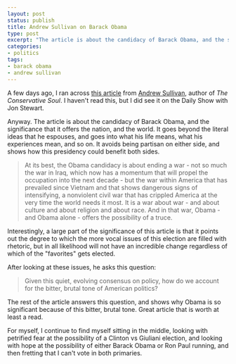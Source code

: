 ```yaml
---
layout: post
status: publish
title: Andrew Sullivan on Barack Obama
type: post
excerpt: "The article is about the candidacy of Barack Obama, and the significance that it offers the nation, and the world. It goes beyond the literal ideas that he espouses, and goes into what his life means, what his experiences mean, and so on. It avoids being partisan on either side, and shows how this presidency could benefit both sides."
categories:
- politics
tags:
- barack obama
- andrew sullivan
---
```

A few days ago, I ran across <a href="http://www.theatlantic.com/doc/200712/obama">this article</a> from <a href="http://www.theatlantic.com/doc/by/andrew_sullivan">Andrew Sullivan</a>, author of <em>The Conservative Soul</em>. I haven't read this, but I did see it on the Daily Show with Jon Stewart.

Anyway. The article is about the candidacy of Barack Obama, and the significance that it offers the nation, and the world. It goes beyond the literal ideas that he espouses, and goes into what his life means, what his experiences mean, and so on. It avoids being partisan on either side, and shows how this presidency could benefit both sides.
<blockquote><p>At its best, the Obama candidacy is about ending a war - not so much the war in Iraq, which now has a momentum that will propel the occupation into the next decade - but the war within America that has prevailed since Vietnam and that shows dangerous signs of intensifying, a nonviolent civil war that has crippled America at the very time the world needs it most. It is a war about war - and about culture and about religion and about race. And in that war, Obama - and Obama alone - offers the possibility of a truce.</p></blockquote>
Interestingly, a large part of the significance of this article is that it points out the degree to which the more vocal issues of this election are filled with rhetoric, but in all likelihood will not have an incredible change regardless of which of the "favorites" gets elected.

After looking at these issues, he asks this question:
<blockquote><p>Given this quiet, evolving consensus on policy, how do we account for the bitter, brutal tone of American politics?</p></blockquote>
The rest of the article answers this question, and shows why Obama is so significant because of this bitter, brutal tone. Great article that is worth at least a read.

For myself, I continue to find myself sitting in the middle, looking with petrified fear at the possibility of a Clinton vs Giuliani election, and looking with hope at the possibility of either Barack Obama or Ron Paul running, and then fretting that I can't vote in both primaries.

